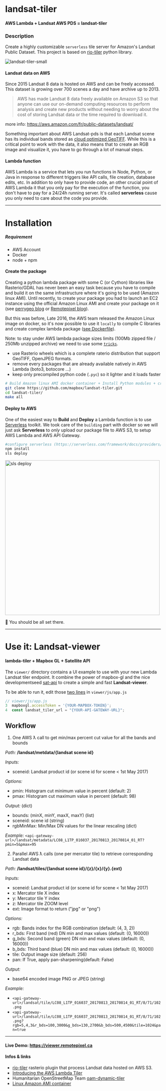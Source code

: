 # landsat-tiler

#### AWS Lambda + Landsat AWS PDS = landsat-tiler

### Description

Create a highly customizable `serverless` tile server for Amazon's Landsat Public Dataset.
This project is based on [rio-tiler](https://github.com/mapbox/rio-tiler) python library.

![landsat-tiler-small](https://cloud.githubusercontent.com/assets/10407788/22255896/ec49f448-e226-11e6-8798-82794174eafe.gif)


#### Landsat data on AWS

Since 2015 Landsat 8 data is hosted on AWS and can be freely accessed. This dataset is growing over 700 scenes a day and have archive up to 2013.

> AWS has made Landsat 8 data freely available on Amazon S3 so that anyone can use our on-demand computing resources to perform analysis and create new products without needing to worry about the cost of storing Landsat data or the time required to download it.

more info: https://aws.amazon.com/fr/public-datasets/landsat/

Something important about AWS Landsat-pds is that each Landsat scene has its individual bands stored as [cloud optimized GeoTIFF](https://trac.osgeo.org/gdal/wiki/CloudOptimizedGeoTIFF). While this is a critical point to work with the data, it also means that to create an RGB image and visualize it, you have to go through a lot of manual steps.

#### Lambda function

AWS Lambda is a service that lets you run functions in Node, Python, or Java in response to different triggers like API calls, file creation, database edits, etc.
In addition to only have to provide code, an other crucial point of AWS Lambda it that you only pay for the execution of the function, you don't have to pay for a 24/24h running server. It's called **serverless** cause you only need to care about the code you provide.

---

# Installation

##### Requirement
  - AWS Account
  - Docker
  - node + npm


#### Create the package

Creating a python lambda package with some C (or Cython) libraries like Rasterio/GDAL has never been an easy task because you have to compile and build it on the same infrastructure where it's going to be used (Amazon linux AMI). Until recently, to create your package you had to launch an EC2 instance using the official Amazon Linux AMI and create your package on it (see [perrygeo blog](http://www.perrygeo.com/running-python-with-compiled-code-on-aws-lambda.html) or [Remotepixel blog](https://remotepixel.ca/blog/landsat8-ndvi-20160212.html)).

But this was before, Late 2016, the AWS team released the Amazon Linux image on docker, so it's now possible to use it `locally` to compile C libraries and create complex lambda package ([see Dockerfile](https://github.com/mapbox/landsat-tiler/blob/master/Dockerfile)).

Note: to stay under AWS lambda package sizes limits (100Mb zipped file / 250Mb unzipped archive) we need to use some [`tricks`](https://github.com/mapbox/landsat-tiler/blob/e4eebb512f51c55d95607daa483a14d2091fa0a1/Dockerfile#L30).
- use Rasterio wheels which is a complete raterio distribution that support GeoTIFF, OpenJPEG formats.
- remove every packages that are already available natively in AWS Lambda (boto3, botocore ...)
- keep only precompiled python code (`.pyc`) so it lighter and it loads faster

```bash
# Build Amazon linux AMI docker container + Install Python modules + create package
git clone https://github.com/mapbox/landsat-tiler.git
cd landsat-tiler/
make all
```

#### Deploy to AWS
One of the easiest way to **Build** and **Deploy** a Lambda function is to use [Serverless](https://serverless.com) toolkit. We took care of the `building` part with docker so we will just ask **Serverless** to *only* upload our package file to AWS S3, to setup AWS Lambda and AWS API Gateway.

```bash
#configure serverless (https://serverless.com/framework/docs/providers/aws/guide/credentials/)
npm install
sls deploy
```

<img width="500" alt="sls deploy" src="https://cloud.githubusercontent.com/assets/10407788/22188728/d9ffec44-e0e5-11e6-9a77-569a791ccaf2.png">

:tada: You should be all set there.

---
# Use it: Landsat-viewer

#### lambda-tiler + Mapbox GL + Satellite API

The `viewer/` directory contains a UI example to use with your new Lambda Landsat tiler endpoint. It combine the power of mapbox-gl and the nice developmentseed [sat-api](https://github.com/sat-utils/sat-api) to create a simple and fast **Landsat-viewer**.

To be able to run it, edit those [two lines](https://github.com/mapbox/landsat-tiler/blob/master/viewer/js/app.js#L3-L4) in `viewer/js/app.js`
```js
// viewer/js/app.js
3  mapboxgl.accessToken = '{YOUR-MAPBOX-TOKEN}';
4  const landsat_tiler_url = "{YOUR-API-GATEWAY-URL}";
```

## Workflow

1. One AWS ƛ call to get min/max percent cut value for all the bands and bounds

  *Path:* **/landsat/metdata/{landsat scene id}**

  *Inputs:*

  - sceneid: Landsat product id (or scene id for scene < 1st May 2017)

  *Options:*

  - pmin: Histogram cut minimum value in percent (default: 2)  
  - pmax: Histogram cut maximum value in percent (default: 98)  

  *Output:* (dict)

  - bounds: (minX, minY, maxX, maxY) (list)
  - sceneid: scene id (string)
  - rgbMinMax: Min/Max DN values for the linear rescaling (dict)

  *Example:* `<api-gateway-url>/landsat/metadata/LC08_L1TP_016037_20170813_20170814_01_RT?pmin=5&pmax=95`

2. Parallel AWS ƛ calls (one per mercator tile) to retrieve corresponding Landsat data

  *Path:* **/landsat/tiles/{landsat scene id}/{z}/{x}/{y}.{ext}**

  *Inputs:*

  - sceneid: Landsat product id (or scene id for scene < 1st May 2017)
  - x: Mercator tile X index
  - y: Mercator tile Y index
  - z: Mercator tile ZOOM level
  - ext: Image format to return ("jpg" or "png")

  *Options:*

  - rgb: Bands index for the RGB combination (default: (4, 3, 2))
  - r_bds: First band (red) DN min and max values (default: (0, 16000))
  - g_bds: Second band (green) DN min and max values (default: (0, 16000))
  - b_bds: Third band (blue) DN min and max values (default: (0, 16000))
  - tile: Output image size (default: 256)
  - pan: If True, apply pan-sharpening(default: False)

  *Output:*

  - base64 encoded image PNG or JPEG (string)

  *Example:*
  - `<api-gateway-url>/landsat/tile/LC08_L1TP_016037_20170813_20170814_01_RT/8/71/102.png`
  - `<api-gateway-url>/landsat/tile/LC08_L1TP_016037_20170813_20170814_01_RT/8/71/102.png?rgb=5,4,3&r_bds=100,3000&g_bds=130,2700&b_bds=500,4500&tile=1024&pan=true`


---
#### Live Demo: https://viewer.remotepixel.ca

#### Infos & links
- [rio-tiler](https://github.com/mapbox/rio-tiler) rasterio plugin that process Landsat data hosted on AWS S3.
- [Introducing the AWS Lambda Tiler](https://hi.stamen.com/stamen-aws-lambda-tiler-blog-post-76fc1138a145)
- Humanitarian OpenStreetMap Team [oam-dynamic-tiler](https://github.com/hotosm/oam-dynamic-tiler)
- [Linux Amazon AMI container](http://docs.aws.amazon.com/AmazonECR/latest/userguide/amazon_linux_container_image.html)
